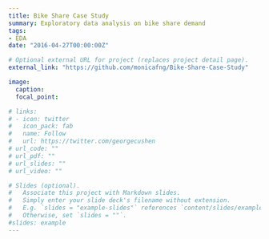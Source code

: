 ```yaml
---
title: Bike Share Case Study
summary: Exploratory data analysis on bike share demand
tags:
- EDA
date: "2016-04-27T00:00:00Z"

# Optional external URL for project (replaces project detail page).
external_link: "https://github.com/monicafng/Bike-Share-Case-Study"

image:
  caption: 
  focal_point: 

# links:
# - icon: twitter
#   icon_pack: fab
#   name: Follow
#   url: https://twitter.com/georgecushen
# url_code: ""
# url_pdf: ""
# url_slides: ""
# url_video: ""

# Slides (optional).
#   Associate this project with Markdown slides.
#   Simply enter your slide deck's filename without extension.
#   E.g. `slides = "example-slides"` references `content/slides/example-slides.md`.
#   Otherwise, set `slides = ""`.
#slides: example
---
```

